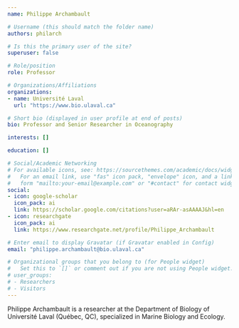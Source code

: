 ```yaml
---
name: Philippe Archambault

# Username (this should match the folder name)
authors: philarch

# Is this the primary user of the site?
superuser: false

# Role/position
role: Professor

# Organizations/Affiliations
organizations:
- name: Université Laval
  url: "https://www.bio.ulaval.ca"

# Short bio (displayed in user profile at end of posts)
bio: Professor and Senior Researcher in Oceanography

interests: []

education: []

# Social/Academic Networking
# For available icons, see: https://sourcethemes.com/academic/docs/widgets/#icons
#   For an email link, use "fas" icon pack, "envelope" icon, and a link in the
#   form "mailto:your-email@example.com" or "#contact" for contact widget.
social:
- icon: google-scholar
  icon_pack: ai
  link: https://scholar.google.com/citations?user=aRAr-asAAAAJ&hl=en
- icon: researchgate
  icon_pack: ai
  link: https://www.researchgate.net/profile/Philippe_Archambault

# Enter email to display Gravatar (if Gravatar enabled in Config)
email: "philippe.archambault@bio.ulaval.ca"

# Organizational groups that you belong to (for People widget)
#   Set this to `[]` or comment out if you are not using People widget.
# user_groups:
# - Researchers
# - Visitors
---
```


Philippe Archambault is a researcher at the Department of Biology of Université Laval (Québec, QC), specialized in Marine Biology and Ecology.

